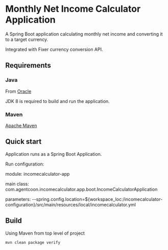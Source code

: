 # Monthly Net Income Calculator Application

A Spring Boot application calculating monthly net income and converting it to a target currency.

Integrated with Fixer currency conversion API.


## Requirements

### Java
From [Oracle](http://www.oracle.com/technetwork/java/javase/downloads/index.html)

JDK 8 is required to build and run the application.

### Maven
[Apache Maven](http://maven.apache.org/download.cgi)


## Quick start

Application runs as a Spring Boot Application.

Run configuration:

module: incomecalculator-app  

main class: com.agentcoon.incomecalculator.app.boot.IncomeCalculatorApplication

parameters: --spring.config.location=${workspace_loc:/incomecalculator-configuration}/src/main/resources/local/incomecalculator.yml


## Build

Using Maven from top level of project
```
mvn clean package verify
```